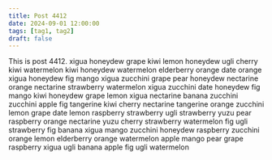 ```yaml
---
title: Post 4412
date: 2024-09-01 12:00:00
tags: [tag1, tag2]
draft: false
---
```

This is post 4412.
xigua
honeydew
grape
kiwi
lemon
honeydew
ugli
cherry
kiwi
watermelon
kiwi
honeydew
watermelon
elderberry
orange
date
orange
xigua
honeydew
fig
mango
xigua
zucchini
grape
pear
honeydew
nectarine
orange
nectarine
strawberry
watermelon
xigua
zucchini
date
honeydew
fig
mango
kiwi
honeydew
grape
lemon
xigua
nectarine
banana
zucchini
zucchini
apple
fig
tangerine
kiwi
cherry
nectarine
tangerine
orange
zucchini
lemon
grape
date
lemon
raspberry
strawberry
ugli
strawberry
yuzu
pear
raspberry
orange
nectarine
yuzu
cherry
strawberry
watermelon
fig
ugli
strawberry
fig
banana
xigua
mango
zucchini
honeydew
raspberry
zucchini
orange
lemon
elderberry
orange
watermelon
apple
mango
pear
grape
raspberry
xigua
ugli
banana
apple
fig
ugli
watermelon
